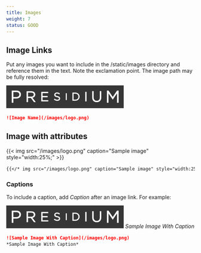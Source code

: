 ```yaml
---
title: Images
weight: 7
status: GOOD
---
```


## Image Links

Put any images you want to include in the <project root>/static/images directory and reference them in the text. 
Note the exclamation point. The image path may be fully resolved:

![Image Name](/images/logo.png)

```md
![Image Name](/images/logo.png)
```

## Image with attributes

{{< img src="/images/logo.png" caption="Sample image" style="width:25%;" >}}

```md
{{</* img src="/images/logo.png" caption="Sample image" style="width:25%;" */>}}
```

### Captions

To include a caption, add *Caption* after an image link. For example:

![Sample Image With Caption](/images/logo.png)
*Sample Image With Caption*

```md
![Sample Image With Caption](/images/logo.png)
*Sample Image With Caption*
```
